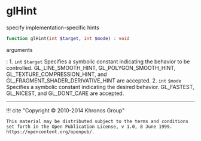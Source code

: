 # glHint
specify implementation-specific hints

```php
function glHint(int $target, int $mode) : void
```

arguments

:    1. `int` `$target` Specifies a symbolic constant indicating the behavior to
    be controlled. <constant>GL_LINE_SMOOTH_HINT</constant>,
    <constant>GL_POLYGON_SMOOTH_HINT</constant>,
    <constant>GL_TEXTURE_COMPRESSION_HINT</constant>, and
    <constant>GL_FRAGMENT_SHADER_DERIVATIVE_HINT</constant> are accepted.
    2. `int` `$mode` Specifies a symbolic constant indicating the desired
    behavior. <constant>GL_FASTEST</constant>, <constant>GL_NICEST</constant>,
    and <constant>GL_DONT_CARE</constant> are accepted.

---
     

!!! cite "Copyright © 2010-2014 Khronos Group"

    This material may be distributed subject to the terms and conditions set forth in the Open Publication License, v 1.0, 8 June 1999. https://opencontent.org/openpub/.